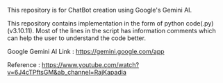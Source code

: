 This repository is for ChatBot creation using Google's Gemini AI.

This repository contains implementation in the form of python code(.py)(v3.10.11). Most of the lines in the script has information comments which can help the user to understand the code better.

Google Gemini AI Link : https://gemini.google.com/app

Reference : https://www.youtube.com/watch?v=6J4cTPftsGM&ab_channel=RajKapadia
